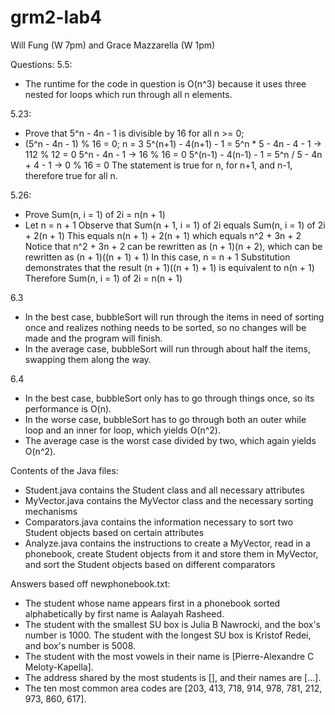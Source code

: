 # grm2-lab4

Will Fung (W 7pm) and Grace Mazzarella (W 1pm)

Questions:
5.5:
- The runtime for the code in question is O(n^3) because it uses three nested for loops which run through all n elements.

5.23:
- Prove that 5^n - 4n - 1 is divisible by 16 for all n >= 0;
- (5^n - 4n - 1) % 16 = 0;
    n = 3
    5^(n+1) - 4(n+1) - 1 = 5^n * 5 - 4n - 4 - 1 -> 112 % 12 = 0
    5^n - 4n - 1                                -> 16 % 16 = 0
    5^(n-1) - 4(n-1) - 1 = 5^n / 5 - 4n + 4 - 1 -> 0 % 16 = 0
    The statement is true for n, for n+1, and n-1, therefore true for all n.

5.26:
- Prove Sum(n, i = 1) of 2i = n(n + 1)
- Let n = n + 1
  Observe that Sum(n + 1, i = 1) of 2i equals Sum(n, i = 1) of 2i + 2(n + 1)
  This equals n(n + 1) + 2(n + 1) which equals n^2 + 3n + 2
  Notice that n^2 + 3n + 2 can be rewritten as (n + 1)(n + 2), which can be rewritten as (n + 1)((n + 1) + 1)
  In this case, n = n + 1
  Substitution demonstrates that the result (n + 1)((n + 1) + 1) is equivalent to n(n + 1)
  Therefore Sum(n, i = 1) of 2i = n(n + 1)

6.3
- In the best case, bubbleSort will run through the items in need of sorting once and realizes nothing needs to be sorted, so no changes will be made and the program will finish.
-  In the average case, bubbleSort will run through about half the items, swapping them along the way.

6.4
- In the best case, bubbleSort only has to go through things once, so its performance is O(n).
-  In the worse case, bubbleSort has to go through both an outer while loop and an inner for loop, which yields O(n^2).
-  The average case is the worst case divided by two, which again yields O(n^2).

Contents of the Java files:
- Student.java contains the Student class and all necessary attributes
- MyVector.java contains the MyVector class and the necessary sorting mechanisms
- Comparators.java contains the information necessary to sort two Student objects based on certain attributes
- Analyze.java contains the instructions to create a MyVector, read in a phonebook, create Student objects from it and store them in MyVector, and sort the Student objects based on different comparators

Answers based off newphonebook.txt:
- The student whose name appears first in a phonebook sorted alphabetically by first name is Aalayah Rasheed.
- The student with the smallest SU box is Julia B Nawrocki, and the box's number is 1000. The student with the longest SU box is Kristof Redei, and box's number is 5008.
- The student with the most vowels in their name is [Pierre-Alexandre C Meloty-Kapella].
- The address shared by the most students is [], and their names are [...].
- The ten most common area codes are [203, 413, 718, 914, 978, 781, 212, 973, 860, 617].
